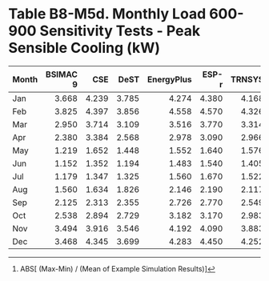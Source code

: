 # Table B8-M5d. Monthly Load 600-900 Sensitivity Tests - Peak Sensible Cooling (kW)
| Month |BSIMAC 9 |CSE |DeST |EnergyPlus |ESP-r |TRNSYS | |Min |Max |Mean |Dev % [^1] | |TestSoftware1 |
|-----|-----:|-----:|-----:|-----:|-----:|-----:|-----:|-----:|-----:|-----:|-----:|-----:|-----:|
| Jan |3.668 |4.239 |3.785 |4.274 |4.380 |4.168 | |3.668 |4.380 |4.086 |17.4 | |4.274 |
| Feb |3.825 |4.397 |3.856 |4.558 |4.570 |4.326 | |3.825 |4.570 |4.255 |17.5 | |4.558 |
| Mar |2.950 |3.714 |3.109 |3.516 |3.770 |3.314 | |2.950 |3.770 |3.396 |24.1 | |3.516 |
| Apr |2.380 |3.384 |2.568 |2.978 |3.090 |2.966 | |2.380 |3.384 |2.894 |34.7 | |2.978 |
| May |1.219 |1.652 |1.448 |1.552 |1.640 |1.576 | |1.219 |1.652 |1.515 |28.6 | |1.552 |
| Jun |1.152 |1.352 |1.194 |1.483 |1.540 |1.405 | |1.152 |1.540 |1.354 |28.6 | |1.483 |
| Jul |1.179 |1.347 |1.325 |1.560 |1.670 |1.522 | |1.179 |1.670 |1.434 |34.2 | |1.560 |
| Aug |1.560 |1.634 |1.826 |2.146 |2.190 |2.117 | |1.560 |2.190 |1.912 |32.9 | |2.146 |
| Sep |2.125 |2.313 |2.355 |2.726 |2.770 |2.549 | |2.125 |2.770 |2.473 |26.1 | |2.726 |
| Oct |2.538 |2.894 |2.729 |3.182 |3.170 |2.983 | |2.538 |3.182 |2.916 |22.1 | |3.182 |
| Nov |3.494 |3.916 |3.546 |4.192 |4.090 |3.883 | |3.494 |4.192 |3.854 |18.1 | |4.192 |
| Dec |3.468 |4.345 |3.699 |4.283 |4.450 |4.252 | |3.468 |4.450 |4.083 |24.1 | |4.283 |

[^1]: ABS[ (Max-Min) / (Mean of Example Simulation Results)]


